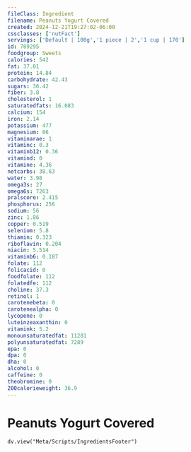 ```yaml
---
fileClass: Ingredient
filename: Peanuts Yogurt Covered
created: 2024-12-21T19:27:02-06:00
cssclasses: ['nutFact']
servings: ['Default | 100g','1 piece | 2','1 cup | 170']
id: 789295
foodgroup: Sweets
calories: 542
fat: 37.01
protein: 14.84
carbohydrate: 42.43
sugars: 36.42
fiber: 3.8
cholesterol: 1
saturatedfats: 16.083
calcium: 154
iron: 2.14
potassium: 477
magnesium: 86
vitaminarae: 1
vitaminc: 0.3
vitaminb12: 0.36
vitamind: 0
vitamine: 4.36
netcarbs: 38.63
water: 3.98
omega3s: 27
omega6s: 7263
pralscore: 2.415
phosphorus: 256
sodium: 56
zinc: 1.86
copper: 0.519
selenium: 5.8
thiamin: 0.323
riboflavin: 0.204
niacin: 5.514
vitaminb6: 0.187
folate: 112
folicacid: 0
foodfolate: 112
folatedfe: 112
choline: 37.3
retinol: 1
carotenebeta: 0
carotenealpha: 0
lycopene: 0
luteinzeaxanthin: 0
vitamink: 5.2
monounsaturatedfat: 11281
polyunsaturatedfat: 7289
epa: 0
dpa: 0
dha: 0
alcohol: 0
caffeine: 0
theobromine: 0
200calorieweight: 36.9
---
```


# Peanuts Yogurt Covered

```dataviewjs
dv.view("Meta/Scripts/IngredientsFooter")
```